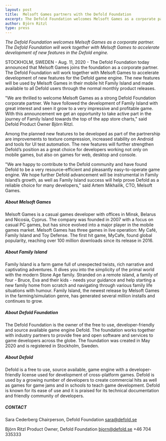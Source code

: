 ```yaml
---
layout: post
title:  Melsoft Games partners with the Defold Foundation
excerpt: The Defold Foundation welcomes Melsoft Games as a corporate partner. The Defold Foundation will work together with Melsoft Games to accelerate development of new features in the Defold engine.
author: Björn Ritzl
type: press
---
```


_The Defold Foundation welcomes Melsoft Games as a corporate partner. The Defold Foundation will work together with Melsoft Games to accelerate development of new features in the Defold engine._

STOCKHOLM, SWEDEN - Aug. 11, 2020 - The Defold Foundation today announced that Melsoft Games joins the foundation as a corporate partner. The Defold Foundation will work together with Melsoft Games to accelerate development of new features for the Defold game engine. The new features will be used by Melsoft Games in their mobile hit Family Island and made available to all Defold users through the normal monthly product releases.

"We are thrilled to welcome Melsoft Games as a strong Defold Foundation corporate partner. We have followed the development of Family Island with great interest and seen it grow to a very impressive and profitable game. With this announcement we get an opportunity to take active part in the journey of Family Island towards the top of the app store charts," said Defold Product Owner Björn Ritzl.

Among the planned new features to be developed as part of the partnership are improvements to texture compression, increased stability on Android and tools for UI test automation. The new features will further strengthen Defold’s position as a great choice for developers working not only on mobile games, but also on games for web, desktop and console.

"We are happy to contribute to the Defold community and have found Defold to be a very
resource-efficient and pleasantly easy-to-operate game engine. We hope further Defold
advancement will be instrumental in Family Island’s growth, as well as Family Island success
will help prove Defold as a reliable choice for many developers," said Artem Mikhailik, CTO, Melsoft Games.


##### About Melsoft Games
Melsoft Games is a casual games developer with offices in Minsk, Belarus and Nicosia, Cyprus. The company was founded in 2007 with a focus on casual PC games, but has since evolved into a major player in the mobile games market. Melsoft Games has three games in live operation: My Café, Family Island and Toy Defense. The first hit game, MyCafe, found global popularity, reaching over 100 million downloads since its release in 2016.

##### About Family Island
Family Island is a farm game full of unexpected twists, rich narrative and captivating
adventures. It dives you into the simplicity of the primal world with the modern Stone Age family.
Stranded on a remote island, a family of four - Bruce, Eva and their kids - needs your
guidance and help starting a new family home from scratch and navigating through various
family life situations with humour. Family Island, the newest release by Melsoft Games in the farming/simulation genre, has generated several million installs and continues to grow.

##### About Defold Foundation
The Defold Foundation is the owner of the free to use, developer-friendly and source available game engine Defold. The foundation works together with industry partners to provide free and open software and services to game developers across the globe. The foundation was created in May 2020 and is registered in Stockholm, Sweden.

##### About Defold
Defold is a free to use, source available, game engine with a developer-friendly license used for development of cross-platform games. Defold is used by a growing number of developers to create commercial hits as well as games for game jams and in schools to teach game development. Defold is known for its ease of use and it is praised for its technical documentation and friendly community of developers.

##### CONTACT
Sara Cederberg
Chairperson, Defold Foundation
[sara@defold.se](mailto:sara@defold.se)

Björn Ritzl
Product Owner, Defold Foundation
[bjorn@defold.se](mailto:bjorn@defold.se)
+46 704 335333
